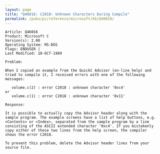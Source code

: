 ```yaml
---
layout: page
title: "Q46016: C2018: Unknown Characters During Compile"
permalink: /pubs/pc/reference/microsoft/kb/Q46016/
---
```


	Article: Q46016
	Product: Microsoft C
	Version(s): 2.00
	Operating System: MS-DOS
	Flags: ENDUSER |
	Last Modified: 10-OCT-1989
	
	Problem:
	
	When I copied an example from the QuickC Advisor (on-line help) and
	tried to compile it, I received errors with one of the following
	messages:
	
	   volume.c(2) : error C2018 : unknown character '0xc4'
	or
	   volume.c(1) : error C2018 : unknown character '0x11'
	
	Response:
	
	It is possible to actually copy the Advisor header along with the
	sample program. The example screens have a list of help buttons, e.g.
	<Contents> or <Index>, separated from the sample program by a line
	consisting of the ASCII extended character '0xc4'. If you mistakenly
	copy either of these two lines from the help screen, the compiler
	shows the error C2018.
	
	To prevent this problem, delete the Advisor header lines from your
	source file.
